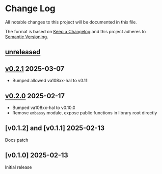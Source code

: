 Change Log
=======

All notable changes to this project will be documented in this file.

The format is based on [Keep a Changelog](http://keepachangelog.com/)
and this project adheres to [Semantic Versioning](http://semver.org/).

## [unreleased]

## [v0.2.1] 2025-03-07

- Bumped allowed va108xx-hal to v0.11

## [v0.2.0] 2025-02-17

- Bumped va108xx-hal to v0.10.0
- Remove `embassy` module, expose public functions in library root directly


## [v0.1.2] and [v0.1.1] 2025-02-13

Docs patch

## [v0.1.0] 2025-02-13

Initial release

[unreleased]: https://egit.irs.uni-stuttgart.de/rust/va108xx-rs/compare/va108xx-embassy-v0.2.1...HEAD
[v0.2.1]: https://egit.irs.uni-stuttgart.de/rust/va108xx-rs/compare/va108xx-embassy-v0.2.0...va10xx-embassy-v0.2.1
[v0.2.0]: https://egit.irs.uni-stuttgart.de/rust/va108xx-rs/compare/va108xx-embassy-v0.1.2...va10xx-embassy-v0.2.0
